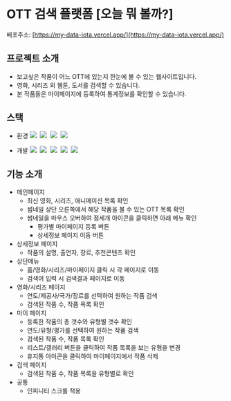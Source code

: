 # OTT 검색 플랫폼 [오늘 뭐 볼까?]

배포주소: [https://my-data-iota.vercel.app/](https://my-data-iota.vercel.app/)

## 프로젝트 소개

- 보고싶은 작품이 어느 OTT에 있는지 한눈에 볼 수 있는 웹사이트입니다.
- 영화, 시리즈 외 웹툰, 도서를 검색할 수 있습니다.
- 본 작품들은 마이페이지에 등록하여 통계정보를 확인할 수 있습니다.

## 스택

- 환경&nbsp;<img src="https://img.shields.io/badge/Git-F05032?logo=git&logoColor=white"/>&nbsp;
<img src="https://img.shields.io/badge/GitHub-181717?logo=github&logoColor=white"/>&nbsp;
<img src="https://img.shields.io/badge/Vercel-000000?logo=vercel&logoColor=white"/>&nbsp;
<img src="https://img.shields.io/badge/Visual Studio Code-007ACC?logo=visualstudiocode&logoColor=white"/>&nbsp;


- 개발&nbsp;<img src="https://img.shields.io/badge/React-61DAFB?logo=react&logoColor=white"/>&nbsp;
<img src="https://img.shields.io/badge/Next.js-000000?logo=nextdotjs&logoColor=white"/>&nbsp;
<img src="https://img.shields.io/badge/NextUI-000000?logo=nextui&logoColor=white"/>&nbsp;
<img src="https://img.shields.io/badge/Tailwind CSS-06B6D4?logo=tailwindcss&logoColor=white"/>&nbsp;
<img src="https://img.shields.io/badge/MongoDB-47A248?logo=mongodb&logoColor=white"/>&nbsp;

## 기능 소개
  - 메인페이지
    - 최신 영화, 시리즈, 애니메이션 목록 확인
    - 썸네일 상단 오른쪽에서 해당 작품을 볼 수 있는 OTT 목록 확인
    - 썸네일을 마우스 오버하여 점세개 아이콘을 클릭하면 아래 메뉴 확인
      - 평가별 마이페이지 등록 버튼
      - 상세정보 페이지 이동 버튼
  - 상세정보 페이지
    - 작품의 설명, 출연자, 장르, 추천콘텐츠 확인
  - 상단메뉴
    - 홈/영화/시리즈/마이페이지 클릭 시 각 페이지로 이동
    - 검색어 입력 시 검색결과 페이지로 이동
  - 영화/시리즈 페이지
    - 연도/제공사/국가/장르를 선택하여 원하는 작품 검색
    - 검색된 작품 수, 작품 목록 확인
  - 마이 페이지
    - 등록한 작품의 총 갯수와 유형별 갯수 확인
    - 연도/유형/평가를 선택하여 원하는 작품 검색
    - 검색된 작품 수, 작품 목록 확인
    - 리스트/갤러리 버튼을 클릭하여 작품 목록을 보는 유형을 변경
    - 휴지통 아이콘을 클릭하여 마이페이지에서 작품 삭제
  - 검색 페이지
    - 검색된 작품 수, 작품 목록을 유형별로 확인
  - 공통
    - 인피니티 스크롤 적용
